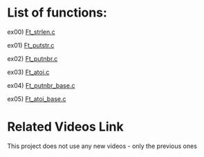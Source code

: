# List of functions:

ex00) [Ft_strlen.c](./ex00/ft_strlen.c)

ex01) [Ft_putstr.c](./ex01/ft_putstr.c)

ex02) [Ft_putnbr.c](./ex02/ft_putnbr.c)

ex03) [Ft_atoi.c](./ex02/ft_atoi.c)

ex04) [Ft_putnbr_base.c](./ex03/ft_putnbr_base.c)

ex05) [Ft_atoi_base.c](./ex04/ft_atoi_base.c)

# Related Videos Link

This project does not use any new videos - only the previous ones
